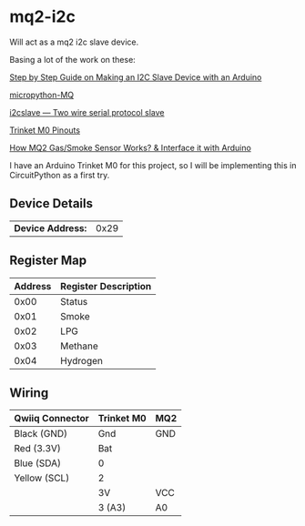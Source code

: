# mq2-i2c

Will act as a mq2 i2c slave device.

Basing a lot of the work on these:

[Step by Step Guide on Making an I2C Slave Device with an Arduino](http://dsscircuits.com/articles/arduino-i2c-slave-guide)

[micropython-MQ](https://github.com/kartun83/micropython-MQ)

[i2cslave — Two wire serial protocol slave](https://circuitpython.readthedocs.io/en/5.0.x/shared-bindings/i2cslave/__init__.html)

[Trinket M0 Pinouts](https://learn.adafruit.com/adafruit-trinket-m0-circuitpython-arduino)

[How MQ2 Gas/Smoke Sensor Works? & Interface it with Arduino](https://lastminuteengineers.com/mq2-gas-senser-arduino-tutorial/)

I have an Arduino Trinket M0 for this project, so I will be implementing this in CircuitPython as a first try.

## Device Details

|||
| ---| ---|
| **Device Address:** | 0x29 |

## Register Map

| Address | Register Description |
| --------| ---------------------|
| 0x00    | Status               |
| 0x01    | Smoke                |
| 0x02    | LPG                  |
| 0x03    | Methane              |
| 0x04    | Hydrogen             |

## Wiring

| Qwiiq Connector | Trinket M0 | MQ2 |
| --------------- | ---------- | --- |
| Black (GND)     | Gnd        | GND |
| Red (3.3V)      | Bat        |     |
| Blue (SDA)      | 0          |     |
| Yellow (SCL)    | 2          |     |
|                 | 3V         | VCC |
|                 | 3 (A3)     | A0  |


 